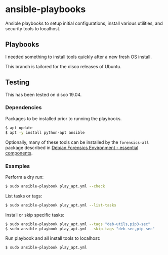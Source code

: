 # ansible-playbooks
Ansible playbooks to setup initial configurations, install various utilities, and security tools to localhost.

## Playbooks
I needed something to install tools quickly after a new fresh OS install.

This branch is tailored for the disco releases of Ubuntu.

## Testing
This has been tested on disco 19.04.

### Dependencies
Packages to be installed prior to running the playbooks.

```bash
$ apt update
$ apt -y install python-apt ansible
```
Optionally, many of these tools can be installed by the `forensics-all` package described in [Debian Forensics Environment - essential components](https://packages.debian.org/sid/forensics-all).

### Examples
Perform a dry run:

```bash
$ sudo ansible-playbook play_apt.yml --check
```

List tasks or tags:
```bash
$ sudo ansible-playbook play_apt.yml --list-tasks
```

Install or skip specific tasks:
```bash
$ sudo ansible-playbook play_apt.yml --tags "deb-utils,pip3-sec"
$ sudo ansible-playbook play_apt.yml --skip-tags "deb-sec,pip-sec"
```

Run playbook and all install tools to localhost:

```bash
$ sudo ansible-playbook play_apt.yml
```
